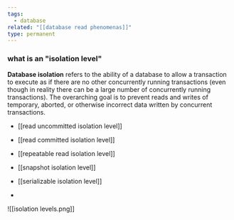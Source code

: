 ```yaml
---
tags:
  - database
related: "[[database read phenomenas]]"
type: permanent
---
```

### what is an "isolation level"
**Database isolation** refers to the ability of a database to allow a transaction to execute as if there are no other concurrently running transactions (even though in reality there can be a large number of concurrently running transactions). The overarching goal is to prevent reads and writes of temporary, aborted, or otherwise incorrect data written by concurrent transactions.

- [[read uncommitted isolation level]]
- [[read committed isolation level]]
- [[repeatable read isolation level]]
- [[snapshot isolation level]]
- [[serializable isolation level]]






- 



![[isolation levels.png]]